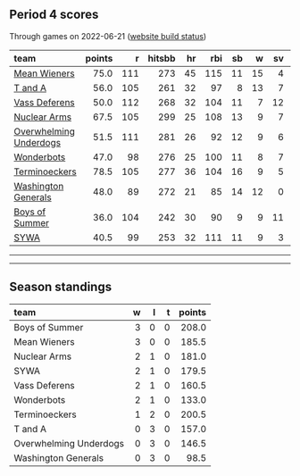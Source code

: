

## Period 4 scores

Through games on 2022-06-21 ([website build status](https://github.com/brian-bot/pl-site/actions))


|team                                              | points|   r| hitsbb| hr| rbi| sb|  w| sv|  so|   era|  whip|
|:-------------------------------------------------|------:|---:|------:|--:|---:|--:|--:|--:|---:|-----:|-----:|
|[Mean Wieners](./meanwieners)                     |   75.0| 111|    273| 45| 115| 11| 15|  4| 158| 3.480| 1.100|
|[T and A](./tanda)                                |   56.0| 105|    261| 32|  97|  8| 13|  7| 162| 3.695| 1.162|
|[Vass Deferens](./vassdeferens)                   |   50.0| 112|    268| 32| 104| 11|  7| 12| 105| 4.358| 1.253|
|[Nuclear Arms](./nucleararms)                     |   67.5| 105|    299| 25| 108| 13|  9|  7| 161| 3.519| 1.161|
|[Overwhelming Underdogs](./overwhelmingunderdogs) |   51.5| 111|    281| 26|  92| 12|  9|  6| 144| 3.673| 1.282|
|[Wonderbots](./wonderbots)                        |   47.0|  98|    276| 25| 100| 11|  8|  7| 147| 3.375| 1.186|
|[Terminoeckers](./terminoeckers)                  |   78.5| 105|    277| 36| 104| 16|  9|  5| 165| 2.591| 1.036|
|[Washington Generals](./washingtongenerals)       |   48.0|  89|    272| 21|  85| 14| 12|  0| 150| 3.262| 1.107|
|[Boys of Summer](./boysofsummer)                  |   36.0| 104|    242| 30|  90|  9|  9| 11| 136| 3.948| 1.274|
|[SYWA](./sywa)                                    |   40.5|  99|    253| 32| 111| 11|  9|  3| 155| 4.655| 1.317|

* * *
* * *

## Season standings


|team                   |  w|  l|  t| points|
|:----------------------|--:|--:|--:|------:|
|Boys of Summer         |  3|  0|  0|  208.0|
|Mean Wieners           |  3|  0|  0|  185.5|
|Nuclear Arms           |  2|  1|  0|  181.0|
|SYWA                   |  2|  1|  0|  179.5|
|Vass Deferens          |  2|  1|  0|  160.5|
|Wonderbots             |  2|  1|  0|  133.0|
|Terminoeckers          |  1|  2|  0|  200.5|
|T and A                |  0|  3|  0|  157.0|
|Overwhelming Underdogs |  0|  3|  0|  146.5|
|Washington Generals    |  0|  3|  0|   98.5|


